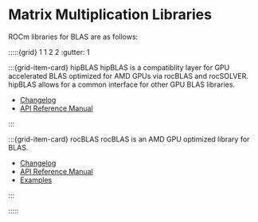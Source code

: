 # Matrix Multiplication Libraries

ROCm libraries for BLAS are as follows:

:::::{grid} 1 1 2 2
:gutter: 1

:::{grid-item-card} hipBLAS
hipBLAS is a compatiblity layer for GPU accelerated BLAS optimized for AMD GPUs
via rocBLAS and rocSOLVER. hipBLAS allows for a common interface for other GPU
BLAS libraries. 

- [Changelog](https://github.com/ROCmSoftwarePlatform/hipBLAS/blob/develop/CHANGELOG.md)
- [API Reference Manual](https://rocmdocs.amd.com/projects/hipBLAS/en/rtd/)

:::

:::{grid-item-card} rocBLAS
rocBLAS is an AMD GPU optimized library for BLAS.

- [Changelog](https://github.com/ROCmSoftwarePlatform/rocBLAS/blob/develop/CHANGELOG.md)
- [API Reference Manual](https://rocmdocs.amd.com/projects/hipBLAS/en/rtd/)
- [Examples](https://github.com/amd/rocm-examples/tree/develop/Libraries/rocBLAS)

:::

:::::
